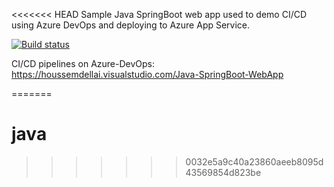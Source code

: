 <<<<<<< HEAD
Sample Java SpringBoot web app used to demo CI/CD using Azure DevOps and deploying to Azure App Service.

[![Build status](https://houssemdellai.visualstudio.com/Java-SpringBoot-WebApp/_apis/build/status/Java-SpringBoot-Maven-CI)](https://houssemdellai.visualstudio.com/Java-SpringBoot-WebApp/_build/latest?definitionId=96)

CI/CD pipelines on Azure-DevOps:
https://houssemdellai.visualstudio.com/Java-SpringBoot-WebApp
 
=======
# java
>>>>>>> 0032e5a9c40a23860aeeb8095d43569854d823be
